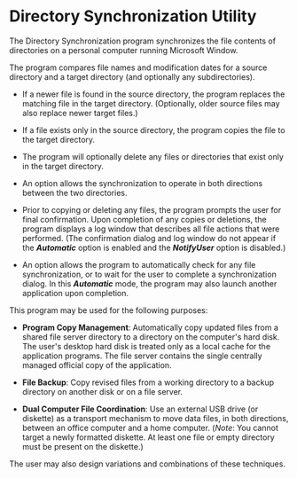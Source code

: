 # Directory Synchronization Utility

The Directory Synchronization program synchronizes the file contents of directories on a personal computer running Microsoft Window.

The program compares file names and modification dates for a source directory and a target directory (and optionally any subdirectories).

- If a newer file is found in the source directory, the program replaces the matching file in the target directory. (Optionally, older source files may also replace newer target files.)

- If a file exists only in the source directory, the program copies the file to the target directory.

- The program will optionally delete any files or directories that exist only in the target directory.

- An option allows the synchronization to operate in both directions between the two directories.

- Prior to copying or deleting any files, the program prompts the user for final confirmation. Upon completion of any copies or deletions, the program displays a log window that describes all file actions that were performed. (The confirmation dialog and log window do not appear if the _**Automatic**_ option is enabled and the _**NotifyUser**_ option is disabled.)

- An option allows the program to automatically check for any file synchronization, or to wait for the user to complete a synchronization dialog. In this _**Automatic**_ mode, the program may also launch another application upon completion.

This program may be used for the following purposes:

- **Program Copy Management**: Automatically copy updated files from a shared file server directory to a directory on the computer's hard disk. The user's desktop hard disk is treated only as a local cache for the application programs. The file server contains the single centrally managed official copy of the application.

- **File Backup**: Copy revised files from a working directory to a backup directory on another disk or on a file server.

- **Dual Computer File Coordination**: Use an external USB drive (or diskette) as a transport mechanism to move data files, in both directions, between an office computer and a home computer. (_Note_: You cannot target a newly formatted diskette. At least one file or empty directory must be present on the diskette.)

The user may also design variations and combinations of these techniques.
